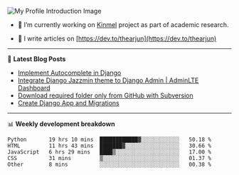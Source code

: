 ![My Profile Introduction Image](https://i.ibb.co/tLFZ15Q/gh.png)

- 🔭 I’m currently working on [Kinmel](https://github.com/thearjun/kinmel) project as part of academic research.

- 📝 I write articles on [https://dev.to/thearjun](https://dev.to/thearjun)

-------

📕 **Latest Blog Posts**
<!-- BLOG-POST-LIST:START -->
- [Implement Autocomplete in Django](https://dev.to/thearjun/implement-autocomplete-in-django-3h20)
- [Integrate Django Jazzmin theme to Django Admin | AdminLTE Dashboard](https://dev.to/thearjun/integrate-django-jazzmin-theme-to-django-admin-adminlte-dashboard-5aao)
- [Download required folder only from GitHub with Subversion](https://dev.to/thearjun/download-required-folder-only-from-github-with-subversion-2gpc)
- [Create Django App and Migrations](https://dev.to/thearjun/create-django-app-and-migrations-1km8)
<!-- BLOG-POST-LIST:END -->

-------

📊 **Weekly development breakdown**
<!--START_SECTION:waka-->
```text
Python       19 hrs 10 mins  ████████████▓░░░░░░░░░░░░   50.18 % 
HTML         11 hrs 43 mins  ███████▓░░░░░░░░░░░░░░░░░   30.66 % 
JavaScript   6 hrs 29 mins   ████▒░░░░░░░░░░░░░░░░░░░░   17.00 % 
CSS          31 mins         ▒░░░░░░░░░░░░░░░░░░░░░░░░   01.37 % 
Other        8 mins          ░░░░░░░░░░░░░░░░░░░░░░░░░   00.38 % 
```
<!--END_SECTION:waka-->
<img src='https://profile-counter.glitch.me/thearjun/count.svg' width='0px'>
